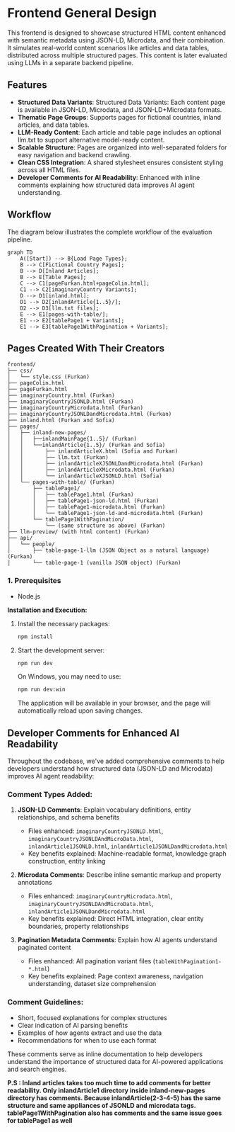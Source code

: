 # Frontend General Design

This frontend is designed to showcase structured HTML content enhanced with semantic metadata using JSON-LD, Microdata, and their combination. It simulates real-world content scenarios like articles and data tables, distributed across multiple structured pages. This content is later evaluated using LLMs in a separate backend pipeline.

## Features

- **Structured Data Variants**: Structured Data Variants: Each content page is available in JSON-LD, Microdata, and JSON-LD+Microdata formats.
- **Thematic Page Groups**: Supports pages for fictional countries, inland articles, and data tables.
- **LLM-Ready Content**: Each article and table page includes an optional llm.txt to support alternative model-ready content.
- **Scalable Structure**: Pages are organized into well-separated folders for easy navigation and backend crawling.
- **Clean CSS Integration**: A shared stylesheet ensures consistent styling across all HTML files.
- **Developer Comments for AI Readability**: Enhanced with inline comments explaining how structured data improves AI agent understanding.

## Workflow

The diagram below illustrates the complete workflow of the evaluation pipeline.

```mermaid
graph TD
    A([Start]) --> B{Load Page Types};
    B --> C[Fictional Country Pages];
    B --> D[Inland Articles];
    B --> E[Table Pages];
    C --> C1[pageFurkan.html+pageColin.html];
    C1 --> C2[imaginaryCountry Variants];
    D --> D1[inland.html];
    D1 --> D2[inlandArticle{1..5}/];
    D2 --> D3[llm.txt files];
    E --> E1[pages-with-table/];
    E1 --> E2[tablePage1 + Variants];
    E1 --> E3[tablePage1WithPagination + Variants];
```

## Pages Created With Their Creators

    frontend/
    ├── css/
    │   └── style.css (Furkan)
    ├── pageColin.html
    ├── pageFurkan.html
    ├── imaginaryCountry.html (Furkan)
    ├── imaginaryCountryJSONLD.html (Furkan)
    ├── imaginaryCountryMicrodata.html (Furkan)
    ├── imaginaryCountryJSONLDandMicrodata.html (Furkan)
    ├── inland.html (Furkan and Sofia)
    ├── pages/
    │   ├── inland-new-pages/
    │   │   ├──inlandMainPage{1..5}/ (Furkan)
    │   │   └──inlandArticle{1..5}/ (Furkan and Sofia)
    │   │       ├── inlandArticleX.html (Sofia and Furkan)
    │   │       ├── llm.txt (Furkan)
    │   │       ├── inlandArticleXJSONLDandMicrodata.html (Furkan)
    │   │       ├── inlandArticleXMicrodata.html (Furkan)
    │   │       └── inlandArticleXJSONLD.html (Sofia)
    │   └── pages-with-table/ (Furkan)
    │       ├── tablePage1/
    │       │   ├── tablePage1.html (Furkan)
    │       │   ├── tablePage1-json-ld.html (Furkan)
    │       │   ├── tablePage1-microdata.html (Furkan)
    │       │   └── tablePage1-json-ld-and-microdata.html (Furkan)
    │       └── tablePage1WithPagination/
    │           └── (same structure as above) (Furkan)
    ├── llm-preview/ (with html content) (Furkan)
    ├── api/
    │   └── people/
    │       ├── table-page-1-llm (JSON Object as a natural language) (Furkan)
    │       └── table-page-1 (vanilla JSON object) (Furkan)

### 1. Prerequisites

- Node.js

**Installation and Execution:**

1.  Install the necessary packages:

    ```bash
    npm install
    ```

2.  Start the development server:
    ```bash
    npm run dev
    ```
    On Windows, you may need to use:
    ```bash
    npm run dev:win
    ```
    The application will be available in your browser, and the page will automatically reload upon saving changes.

## Developer Comments for Enhanced AI Readability

Throughout the codebase, we've added comprehensive comments to help developers understand how structured data (JSON-LD and Microdata) improves AI agent readability:

### Comment Types Added:

1. **JSON-LD Comments**: Explain vocabulary definitions, entity relationships, and schema benefits

   - Files enhanced: `imaginaryCountryJSONLD.html`, `imaginaryCountryJSONLDAndMicroData.html`, `inlandArticle1JSONLD.html`, `inlandArticle1JSONLDandMicrodata.html`
   - Key benefits explained: Machine-readable format, knowledge graph construction, entity linking

2. **Microdata Comments**: Describe inline semantic markup and property annotations

   - Files enhanced: `imaginaryCountryMicrodata.html`, `imaginaryCountryJSONLDAndMicroData.html`, `inlandArticle1JSONLDandMicrodata.html`
   - Key benefits explained: Direct HTML integration, clear entity boundaries, property relationships

3. **Pagination Metadata Comments**: Explain how AI agents understand paginated content
   - Files enhanced: All pagination variant files (`tableWithPagination1-*.html`)
   - Key benefits explained: Page context awareness, navigation understanding, dataset size comprehension

### Comment Guidelines:

- Short, focused explanations for complex structures
- Clear indication of AI parsing benefits
- Examples of how agents extract and use the data
- Recommendations for when to use each format

These comments serve as inline documentation to help developers understand the importance of structured data for AI-powered applications and search engines.

**P.S : Inland articles takes too much time to add comments for better readability. Only inlandArticle1 directory inside inland-new-pages directory has comments. Because inlandArticle(2-3-4-5) has the same structure and same appliances of JSONLD and microdata tags. tablePage1WithPagination also has comments and the same issue goes for tablePage1 as well**
